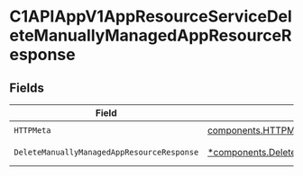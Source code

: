# C1APIAppV1AppResourceServiceDeleteManuallyManagedAppResourceResponse


## Fields

| Field                                                                                                                       | Type                                                                                                                        | Required                                                                                                                    | Description                                                                                                                 |
| --------------------------------------------------------------------------------------------------------------------------- | --------------------------------------------------------------------------------------------------------------------------- | --------------------------------------------------------------------------------------------------------------------------- | --------------------------------------------------------------------------------------------------------------------------- |
| `HTTPMeta`                                                                                                                  | [components.HTTPMetadata](../../models/components/httpmetadata.md)                                                          | :heavy_check_mark:                                                                                                          | N/A                                                                                                                         |
| `DeleteManuallyManagedAppResourceResponse`                                                                                  | [*components.DeleteManuallyManagedAppResourceResponse](../../models/components/deletemanuallymanagedappresourceresponse.md) | :heavy_minus_sign:                                                                                                          | Successful response                                                                                                         |